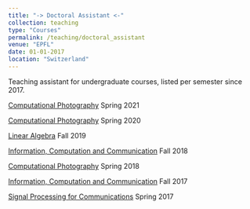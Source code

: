 ```yaml
---
title: "-> Doctoral Assistant <-"
collection: teaching
type: "Courses"
permalink: /teaching/doctoral_assistant
venue: "EPFL"
date: 01-01-2017
location: "Switzerland"
---
```


Teaching assistant for undergraduate courses, listed per semester since 2017.

[Computational Photography](http://edu.epfl.ch/coursebook/en/computational-photography-CS-413) Spring 2021

[Computational Photography](http://edu.epfl.ch/coursebook/en/computational-photography-CS-413) Spring 2020

[Linear Algebra](https://isa.epfl.ch/imoniteur_ISAP/!itffichecours.htm?ww_i_matiere=1772095&ww_x_anneeAcad=1866894985&ww_i_section=249847&ww_i_niveau=6683111&ww_c_langue=en) Fall 2019

[Information, Computation and Communication](https://www.epfl.ch/schools/ic/education/icc/) Fall 2018

[Computational Photography](http://edu.epfl.ch/coursebook/en/computational-photography-CS-413) Spring 2018

[Information, Computation and Communication](https://www.epfl.ch/schools/ic/education/icc/) Fall 2017

[Signal Processing for Communications](https://edu.epfl.ch/coursebook/en/signal-processing-for-communications-COM-303-1) Spring 2017
